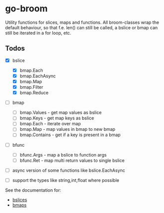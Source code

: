 # go-broom
Utility functions for slices, maps and functions.
All broom-classes wrap the default behaviour, so that f.e. len() can still be called, a bslice or bmap can still be iterated in a for loop, etc.  

## Todos
- [x] bslice
    - [x] bmap.Each
    - [x] bmap.EachAsync
    - [x] bmap.Map
    - [x] bmap.Filter
    - [x] bmap.Reduce
- [ ] bmap
    - [ ] bmap.Values - get map values as bslice
    - [ ] bmap.Keys - get map keys as bslice
    - [ ] bmap.Each - iterate over map
    - [ ] bmap.Map - map values in bmap to new bmap 
    - [ ] bmap.Contains - get if a key is present in a bmap
- [ ] bfunc
    - [ ] bfunc.Args - map a bslice to function args
    - [ ] bfunc.Ret - map multi return values to single bslice
- [ ] async version of some functions like bslice.EachAsync
- [ ] support the types like string,int,float where possible 


See the documentation for:
* [bslices](./bslice/bslice.md)
* [bmaps](./bmap/bmap.md)